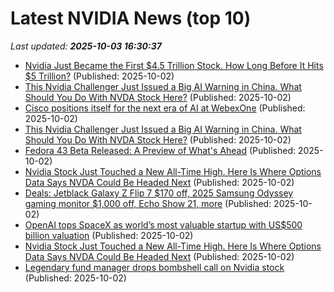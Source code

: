 # Latest NVIDIA News (top 10)
_Last updated: **2025-10-03 16:30:37**_

- [Nvidia Just Became the First $4.5 Trillion Stock. How Long Before It Hits $5 Trillion?](https://biztoc.com/x/a79a26cd3774ca62) (Published: 2025-10-02)
- [This Nvidia Challenger Just Issued a Big AI Warning in China. What Should You Do With NVDA Stock Here?](https://biztoc.com/x/c4bc1b56e3411ad1) (Published: 2025-10-02)
- [Cisco positions itself for the next era of AI at WebexOne](https://siliconangle.com/2025/10/02/cisco-positions-next-era-ai-webexone/) (Published: 2025-10-02)
- [This Nvidia Challenger Just Issued a Big AI Warning in China. What Should You Do With NVDA Stock Here?](https://www.barchart.com/story/news/35195394/this-nvidia-challenger-just-issued-a-big-ai-warning-in-china-what-should-you-do-with-nvda-stock-here) (Published: 2025-10-02)
- [Fedora 43 Beta Released: A Preview of What's Ahead](https://www.linuxjournal.com/content/fedora-43-beta-released-preview-whats-ahead) (Published: 2025-10-02)
- [Nvidia Stock Just Touched a New All-Time High. Here Is Where Options Data Says NVDA Could Be Headed Next](https://biztoc.com/x/439903f548cac5e2) (Published: 2025-10-02)
- [Deals: Jetblack Galaxy Z Flip 7 $170 off, 2025 Samsung Odyssey gaming monitor $1,000 off, Echo Show 21, more](http://9to5google.com/2025/10/02/deals-galaxy-z-flip-7-samsung-odyssey-monitor/) (Published: 2025-10-02)
- [OpenAI tops SpaceX as world’s most valuable startup with US$500 billion valuation](https://financialpost.com/technology/openai-tops-spacex-as-worlds-most-valuable-startup-with-us500-billion-valuation) (Published: 2025-10-02)
- [Nvidia Stock Just Touched a New All-Time High. Here Is Where Options Data Says NVDA Could Be Headed Next](https://www.barchart.com/story/news/35193963/nvidia-stock-just-touched-a-new-all-time-high-here-is-where-options-data-says-nvda-could-be-headed-next) (Published: 2025-10-02)
- [Legendary fund manager drops bombshell call on Nvidia stock](https://biztoc.com/x/c42c4f523dff76a7) (Published: 2025-10-02)
